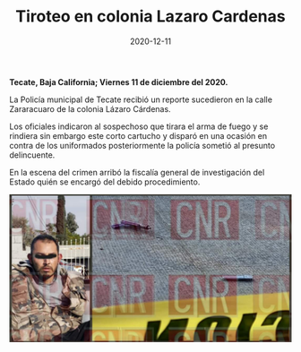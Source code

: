 ﻿---
layout: blog
title:  "Tiroteo en colonia Lazaro Cardenas"
date:   2020-12-11
categories: tecate
permalink: /:categories/:title:output_ext
image: /img/cnr/tiroteo-en-colonia-lazaro-cardenas.jpeg
alt: "Tiroteo en colonia Lazaro Cardenas"
autor: 
---
 
**Tecate, Baja California; Viernes 11 de diciembre del 2020.**


La Policía municipal de Tecate recibió un reporte sucedieron en la calle Zararacuaro de la colonia Lázaro Cárdenas. 


Los oficiales indicaron al sospechoso que tirara el arma de fuego y se rindiera sin embargo este corto cartucho y disparó en una ocasión en contra de los uniformados posteriormente la policía sometió al presunto delincuente.  


En la escena del crimen arribó la fiscalía general de investigación del Estado quién se encargó del debido procedimiento.

<div id="carouselExampleSlidesOnly" class="carousel slide" data-ride="carousel">
  <div class="carousel-inner">
    <div class="carousel-item active">
       <img class="d-block w-100" src="/img/cnr/tiroteo-en-colonia-lazaro-cardenas.jpeg" loading="lazy"  alt="Tiroteo en colonia Lazaro Cardenas">
    </div>
  </div>
</div>